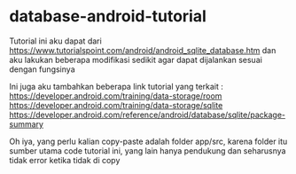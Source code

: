 # database-android-tutorial

Tutorial ini aku dapat dari https://www.tutorialspoint.com/android/android_sqlite_database.htm
dan aku lakukan beberapa modifikasi sedikit agar dapat dijalankan sesuai dengan fungsinya

Ini juga aku tambahkan beberapa link tutorial yang terkait :
https://developer.android.com/training/data-storage/room
https://developer.android.com/training/data-storage/sqlite
https://developer.android.com/reference/android/database/sqlite/package-summary

Oh iya, yang perlu kalian copy-paste adalah folder app/src, karena folder itu sumber utama code tutorial ini, yang lain hanya pendukung dan seharusnya tidak error ketika tidak di copy
